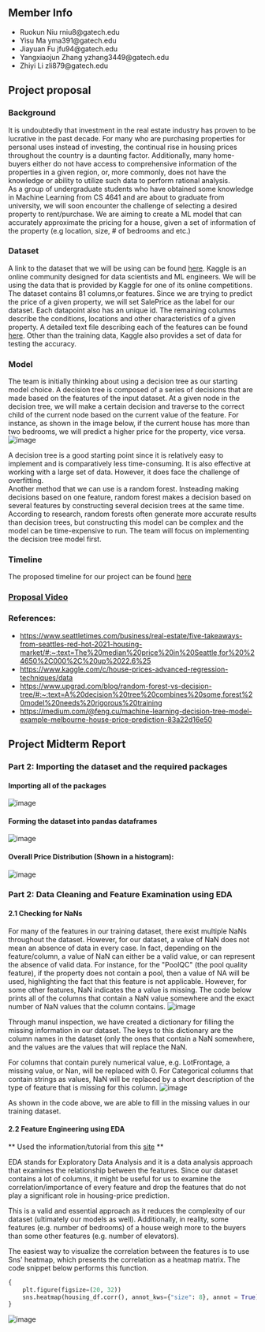 ## Member Info
<ul>
    <li> Ruokun Niu rniu8@gatech.edu </li>
    <li> Yisu Ma yma391@gatech.edu</li>
    <li> Jiayuan Fu jfu94@gatech.edu</li>
    <li> Yangxiaojun Zhang yzhang3449@gatech.edu </li>
    <li> Zhiyi Li zli879@gatech.edu </li>
</ul>


## Project proposal
### **Background**
It is undoubtedly that investment in the real estate industry has proven to be lucrative in the past decade. For many who are purchasing properties for personal uses instead of investing, the continual rise in housing prices throughout the country is a daunting factor. Additionally, many home-buyers either do not have access to comprehensive information of the properties in a given region, or, more commonly, does not have the knowledge or ability to utilize such data to perform rational analysis.\
As a group of undergraduate students who have obtained some knowledge in Machine Learning from CS 4641 and are about to graduate from university, we will soon encounter the challenge of selecting a desired property to rent/purchase. We are aiming to create a ML model that can accurately approximate the pricing for a house, given a set of information of the property (e.g location, size, # of bedrooms and etc.)

### **Dataset**
A link to the dataset that we will be using can be found [here](https://www.kaggle.com/c/house-prices-advanced-regression-techniques/data). Kaggle is an online community designed for data scientists and ML engineers. We will be using the data that is provided by Kaggle for one of its online competitions. The dataset contains 81 columns,or features. Since we are trying to predict the price of a given property, we will set SalePrice as the label for our dataset. Each datapoint also has an unique id. The remaining columns describe the conditions, locations and other characteristics of a given property. A detailed text file describing each of the features can be found [here](./data_description.txt). Other than the training data, Kaggle also provides a set of data for testing the accuracy. 

### **Model**
The team is initially thinking about using a decision tree as our starting model choice. A decision tree is composed of a series of decisions that are made based on the features of the input dataset. At a given node in the decision tree, we will make a certain decision and traverse to the correct child of the current node based on the current value of the feature. For instance, as shown in the image below, if the current house has more than two bedrooms, we will predict a higher price for the property, vice versa. 
![image](./images/dtree_example.png "Title")

A decision tree is a good starting point since it is relatively easy to implement and is comparatively less time-consuming. It is also effective at working with a large set of data. However, it does face the challenge of overfitting.\
Another method that we can use is a random forest. Insteading making decisions based on one feature, random forest makes a decision based on several features by constructing several decision trees at the same time. According to research, random forests often generate more accurate results than decision trees, but constructing this model can be complex and the model can be time-expensive to run. The team will focus on implementing the decision tree model first.

### **Timeline**
The proposed timeline for our project can be found [here](https://docs.google.com/spreadsheets/d/1HgDW0TEw8-GEcRAKyIbo_yfdCsxbFsD4RhGat9NKrLE/edit#gid=0)


### [**Proposal Video**](https://youtu.be/sBiR_8SUITI)
### **References**:

- https://www.seattletimes.com/business/real-estate/five-takeaways-from-seattles-red-hot-2021-housing-market/#:~:text=The%20median%20price%20in%20Seattle,for%20%24650%2C000%2C%20up%2022.6%25
- https://www.kaggle.com/c/house-prices-advanced-regression-techniques/data 
- https://www.upgrad.com/blog/random-forest-vs-decision-tree/#:~:text=A%20decision%20tree%20combines%20some,forest%20model%20needs%20rigorous%20training
- https://medium.com/@feng.cu/machine-learning-decision-tree-model-example-melbourne-house-price-prediction-83a22d16e50


## Project Midterm Report
### Part 2: Importing the dataset and the required packages
#### Importing all of the packages
![image](./images/packages.png)
#### Forming the dataset into pandas dataframes
![image](./images/dataset.png)
#### Overall Price Distribution (Shown in a histogram):
![image](./images/histogram_for_price.png)


### Part 2: Data Cleaning and Feature Examination using EDA

#### 2.1 Checking for NaNs
For many of the features in our training dataset, there exist multiple NaNs throughout the dataset. However, for our dataset, a value of NaN does not mean an absence of data in every case.
In fact, depending on the feature/column, a value of NaN can either be a valid value, or can represent the absence of valid data. For instance, for the "PoolQC" (the pool quality feature), if the property does not contain a pool, then a value of NA will be used, highlighting the fact that this feature is not applicable. However, for some other features, NaN indicates the a value is missing. The code below prints all of the columns that contain a NaN value somewhere and the exact number of NaN values that the column contains. 
![image](./images/Nan_count.png) 

Through manul inspection, we have created a dictionary for filling the missing information in our dataset. The keys to this dictionary are the column names in the dataset (only the ones that contain a NaN somewhere, and the values are the values that will replace the NaN.

For columns that contain purely numerical value, e.g. LotFrontage, a missing value, or Nan, will be replaced with 0. For Categorical columns that contain strings as values, NaN will be replaced by a short description of the type of feature that is missing for this column. 
![image](./images/clean_nan.png)

As shown in the code above, we are able to fill in the missing values in our training dataset. 
#### 2.2 Feature Engineering using EDA
** Used the information/tutorial from this [site](https://towardsdatascience.com/visualizing-your-exploratory-data-analysis-d2d6c2e3b30e) **

EDA stands for Exploratory Data Analysis and it is a data analysis approach that examines the relationship between the features. Since our dataset contains a lot of columns, it might be useful for us to examine the correlation/importance of every feature and drop the features that do not play a significant role in housing-price prediction. 

This is a valid and essential approach as it reduces the complexity of our dataset (ultimately our models as well). Additionally, in reality, some features (e.g. number of bedrooms) of a house weigh more to the buyers than some other features (e.g. number of elevators).

The easiest way to visualize the correlation between the features is to use Sns' heatmap, which presents the correlation as a heatmap matrix. The code snippet below performs this function.
```python
{
    plt.figure(figsize=(20, 32))
    sns.heatmap(housing_df.corr(), annot_kws={"size": 8}, annot = True)
}
```
![image](./images/heatmap.png)